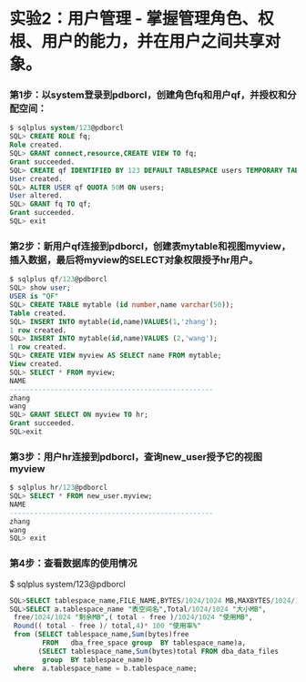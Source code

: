 # 实验2：用户管理 - 掌握管理角色、权根、用户的能力，并在用户之间共享对象。

### 第1步：以system登录到pdborcl，创建角色fq和用户qf，并授权和分配空间：

```sql
$ sqlplus system/123@pdborcl
SQL> CREATE ROLE fq;
Role created.
SQL> GRANT connect,resource,CREATE VIEW TO fq;
Grant succeeded.
SQL> CREATE qf IDENTIFIED BY 123 DEFAULT TABLESPACE users TEMPORARY TABLESPACE temp;
User created.
SQL> ALTER USER qf QUOTA 50M ON users;
User altered.
SQL> GRANT fq TO qf;
Grant succeeded.
SQL> exit
```

### 第2步：新用户qf连接到pdborcl，创建表mytable和视图myview，插入数据，最后将myview的SELECT对象权限授予hr用户。

```sql
$ sqlplus qf/123@pdborcl
SQL> show user;
USER is "QF"
SQL> CREATE TABLE mytable (id number,name varchar(50));
Table created.
SQL> INSERT INTO mytable(id,name)VALUES(1,'zhang');
1 row created.
SQL> INSERT INTO mytable(id,name)VALUES (2,'wang');
1 row created.
SQL> CREATE VIEW myview AS SELECT name FROM mytable;
View created.
SQL> SELECT * FROM myview;
NAME
--------------------------------------------------
zhang
wang
SQL> GRANT SELECT ON myview TO hr;
Grant succeeded.
SQL>exit
```

### 第3步：用户hr连接到pdborcl，查询new_user授予它的视图myview

```sql
$ sqlplus hr/123@pdborcl
SQL> SELECT * FROM new_user.myview;
NAME
--------------------------------------------------
zhang
wang
SQL> exit
```

### 第4步：查看数据库的使用情况

$ sqlplus system/123@pdborcl
```sql
SQL>SELECT tablespace_name,FILE_NAME,BYTES/1024/1024 MB,MAXBYTES/1024/1024 MAX_MB,autoextensible FROM dba_data_files  WHERE  tablespace_name='USERS';
SQL>SELECT a.tablespace_name "表空间名",Total/1024/1024 "大小MB",
 free/1024/1024 "剩余MB",( total - free )/1024/1024 "使用MB",
 Round(( total - free )/ total,4)* 100 "使用率%"
 from (SELECT tablespace_name,Sum(bytes)free
        FROM   dba_free_space group  BY tablespace_name)a,
       (SELECT tablespace_name,Sum(bytes)total FROM dba_data_files
        group  BY tablespace_name)b
 where  a.tablespace_name = b.tablespace_name;
```


